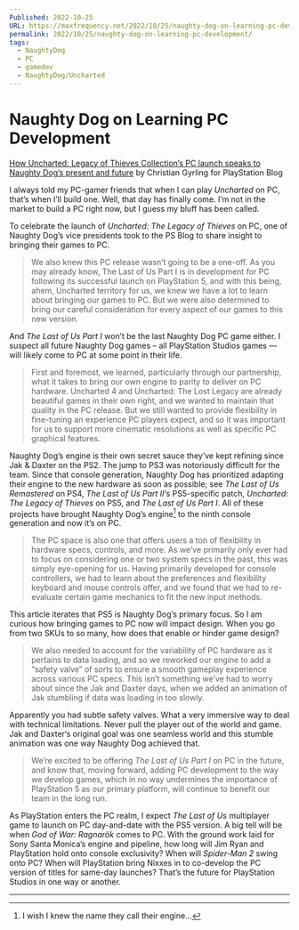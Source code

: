 ```yaml
---
Published: 2022-10-25
URL: https://maxfrequency.net/2022/10/25/naughty-dog-on-learning-pc-development/
permalink: 2022/10/25/naughty-dog-on-learning-pc-development/
tags:
  - NaughtyDog
  - PC
  - gamedev
  - NaughtyDog/Uncharted
---
```

# Naughty Dog on Learning PC Development

[How Uncharted: Legacy of Thieves Collection’s PC launch speaks to Naughty Dog’s present and future](https://blog.playstation.com/2022/10/19/how-uncharted-legacy-of-thieves-collections-pc-launch-speaks-to-naughty-dogs-present-and-future/) by Christian Gyrling for PlayStation Blog  

I always told my PC-gamer friends that when I can play *Uncharted* on PC, that’s when I’ll build one. Well, that day has finally come. I’m not in the market to build a PC right now, but I guess my bluff has been called.  

To celebrate the launch of *Uncharted: The Legacy of Thieves* on PC, one of Naughty Dog’s vice presidents took to the PS Blog to share insight to bringing their games to PC.  

> We also knew this PC release wasn’t going to be a one-off. As you may already know, The Last of Us Part I is in development for PC following its successful launch on PlayStation 5, and with this being, ahem, Uncharted territory for us, we knew we have a lot to learn about bringing our games to PC. But we were also determined to bring our careful consideration for every aspect of our games to this new version.  

And *The Last of Us Part I* won’t be the last Naughty Dog PC game either. I suspect all future Naughty Dog games – all PlayStation Studios games — will likely come to PC at some point in their life.  

> First and foremost, we learned, particularly through our partnership, what it takes to bring our own engine to parity to deliver on PC hardware. Uncharted 4 and Uncharted: The Lost Legacy are already beautiful games in their own right, and we wanted to maintain that quality in the PC release. But we still wanted to provide flexibility in fine-tuning an experience PC players expect, and so it was important for us to support more cinematic resolutions as well as specific PC graphical features.  

Naughty Dog’s engine is their own secret sauce they’ve kept refining since Jak & Daxter on the PS2. The jump to PS3 was notoriously difficult for the team. Since that console generation, Naughty Dog has prioritized adapting their engine to the new hardware as soon as possible; see *The Last of Us Remastered* on PS4, *The Last of Us Part II*‘s PS5-specific patch, *Uncharted: The Legacy of Thieves* on PS5, and *The Last of Us Part I*. All of these projects have brought Naughty Dog’s engine[^1] to the ninth console generation and now it’s on PC.  

> The PC space is also one that offers users a ton of flexibility in hardware specs, controls, and more. As we’ve primarily only ever had to focus on considering one or two system specs in the past, this was simply eye-opening for us. Having primarily developed for console controllers, we had to learn about the preferences and flexibility keyboard and mouse controls offer, and we found that we had to re-evaluate certain game mechanics to fit the new input methods.  

This article iterates that PS5 is Naughty Dog’s primary focus. So I am curious how bringing games to PC now will impact design. When you go from two SKUs to so many, how does that enable or hinder game design?  

> We also needed to account for the variability of PC hardware as it pertains to data loading, and so we reworked our engine to add a “safety valve” of sorts to ensure a smooth gameplay experience across various PC specs. This isn’t something we’ve had to worry about since the Jak and Daxter days, when we added an animation of Jak stumbling if data was loading in too slowly.  

Apparently you had subtle safety valves. What a very immersive way to deal with technical limitations. Never pull the player out of the world and game. Jak and Daxter‘s original goal was one seamless world and this stumble animation was one way Naughty Dog achieved that.  

> We’re excited to be offering *The Last of Us Part I* on PC in the future, and know that, moving forward, adding PC development to the way we develop games, which in no way undermines the importance of PlayStation 5 as our primary platform, will continue to benefit our team in the long run.  

As PlayStation enters the PC realm, I expect *The Last of Us* multiplayer game to launch on PC day-and-date with the PS5 version. A big tell will be when *God of War: Ragnarök* comes to PC. With the ground work laid for Sony Santa Monica’s engine and pipeline, how long will Jim Ryan and PlayStation hold onto console exclusivity? When will *Spider-Man 2* swing onto PC? When will PlayStation bring Nixxes in to co-develop the PC version of titles for same-day launches? That’s the future for PlayStation Studios in one way or another.

---
[^1]: I wish I knew the name they call their engine...